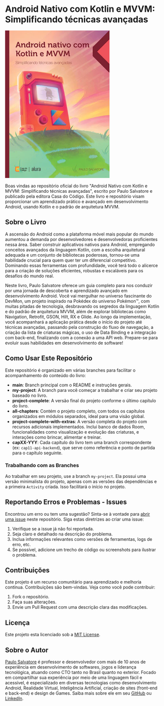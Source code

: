 # Android Nativo com Kotlin e MVVM: Simplificando técnicas avançadas

![Capa do Livro](assets/capa.webp)

Boas vindas ao repositório oficial do livro "Android Nativo com Kotlin e MVVM: Simplificando técnicas avançadas", escrito por Paulo Salvatore e publicado pela editora Casa do Código. Este livro e repositório visam proporcionar um aprendizado prático e avançado em desenvolvimento Android, usando Kotlin e o padrão de arquitetura MVVM.

## Sobre o Livro

A ascensão do Android como a plataforma móvel mais popular do mundo aumentou a demanda por desenvolvedores e desenvolvedoras proficientes nessa área. Saber construir aplicativos nativos para Android, empregando conceitos avançados da linguagem Kotlin, com a escolha arquitetural adequada e um conjunto de bibliotecas poderosas, tornou-se uma habilidade crucial para quem quer ter um diferencial competitivo. Dominando essas ferramentas com profundidade, você terá todo o alicerce para a criação de soluções eficientes, robustas e escaláveis para os desafios do mundo real.

Neste livro, Paulo Salvatore oferece um guia completo para nos conduzir por uma jornada de descoberta e aprendizado avançado em desenvolvimento Android. Você vai mergulhar no universo fascinante do DevMon, um projeto inspirado na Pokédex do universo Pokémon™, com muitas pitadas de tecnologia, desbravando os segredos da linguagem Kotlin e do padrão de arquitetura MVVM, além de explorar bibliotecas como Navigation, Retrofit, GSON, Hilt, RX e Glide. Ao longo da implementação, você acompanhará a aplicação prática desde o início do projeto até técnicas avançadas, passando pela construção do fluxo de navegação, a criação da lista de criaturas mágicas, o uso de Data Binding e a integração com back-end, finalizando com a conexão a uma API web. Prepare-se para evoluir suas habilidades em desenvolvimento de software!

## Como Usar Este Repositório

Este repositório é organizado em várias branches para facilitar o acompanhamento do conteúdo do livro:

- **main**: Branch principal com o README e instruções gerais.
- **my-project**: A branch para você começar a trabalhar e criar seu projeto baseado no livro.
- **project-complete**: A versão final do projeto conforme o último capítulo do livro.
- **all-chapters**: Contém o projeto completo, com todos os capítulos organizados em módulos separados, ideal para uma visão global.
- **project-complete-with-extras**: A versão completa do projeto com recursos adicionais implementados. Inclui banco de dados Room, funcionalidades como visualização e evolução das criaturas, e interações como brincar, alimentar e treinar.
- **capXX-YYY**: Cada capítulo do livro tem uma branch correspondente (ex: `cap11-api-backend`), que serve como referência e ponto de partida para o capítulo seguinte.

### Trabalhando com as Branches

Ao trabalhar em seu projeto, use a branch `my-project`. Ela possui uma versão minimalista do projeto, apenas com as versões das dependências e a primeira `Activity` criada. Isso facilitará o início no projeto.

## Reportando Erros e Problemas - Issues

Encontrou um erro ou tem uma sugestão? Sinta-se à vontade para [abrir uma issue](https://github.com/FabricaDeSinapse/livro-android-casa-do-codigo/issues/new) neste repositório. Siga estas diretrizes ao criar uma issue:

1. Verifique se a issue já não foi reportada.
2. Seja claro e detalhado na descrição do problema.
3. Inclua informações relevantes como versões de ferramentas, logs de erro, etc.
4. Se possível, adicione um trecho de código ou screenshots para ilustrar o problema.

## Contribuições

Este projeto é um recurso comunitário para aprendizado e melhoria contínua. Contribuições são bem-vindas. Veja como você pode contribuir:

1. Fork o repositório.
2. Faça suas alterações.
3. Envie um Pull Request com uma descrição clara das modificações.

## Licença

Este projeto esta licenciado sob a [MIT License](LICENSE).

## Sobre o Autor

[Paulo Salvatore](https://linktr.ee/PauloSalvatore) é professor e desenvolvedor com mais de 10 anos de experiência em desenvolvimento de softwares, jogos e liderança tecnológica, atuando como CTO tanto no Brasil quanto no exterior. Focado em compartilhar sua experiência por meio de uma linguagem fácil e acessível, é especializado em diversas tecnologias como desenvolvimento Android, Realidade Virtual, Inteligência Artificial, criação de sites (front-end e back-end) e design de Games. Saiba mais sobre ele em seu [GitHub](https://github.com/paulosalvatore) ou [LinkedIn](https://www.linkedin.com/in/salvatorepaulodev/).

